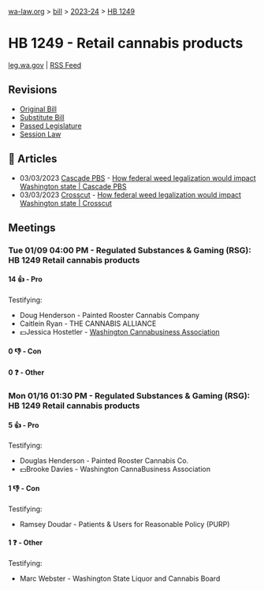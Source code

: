 [wa-law.org](/) > [bill](/bill/) > [2023-24](/bill/2023-24/) > [HB 1249](/bill/2023-24/hb/1249/)

# HB 1249 - Retail cannabis products
[leg.wa.gov](https://app.leg.wa.gov/billsummary?BillNumber=1249&Year=2023&Initiative=false) | [RSS Feed](./rss.xml)

## Revisions
* [Original Bill](1/)
* [Substitute Bill](S/)
* [Passed Legislature](S.PL/)
* [Session Law](S.SL/)

## 📰 Articles
* 03/03/2023 [Cascade PBS](/org/cascade_pbs/) - [How federal weed legalization would impact Washington state | Cascade PBS](https://www.cascadepbs.org/politics/2023/03/how-federal-weed-legalization-would-impact-washington-state/#:~:text=House%20Bill%201249)
* 03/03/2023 [Crosscut](/org/crosscut/) - [How federal weed legalization would impact Washington state | Crosscut](https://crosscut.com/politics/2023/03/how-federal-weed-legalization-would-impact-washington-state#:~:text=House%20Bill%201249)

## Meetings
### Tue 01/09 04:00 PM - Regulated Substances & Gaming (RSG): HB 1249 Retail cannabis products
#### 14 👍 - Pro
Testifying:
* Doug Henderson - Painted Rooster Cannabis Company
* Caitlein Ryan - THE CANNABIS ALLIANCE
* 💵Jessica Hostetler - [Washington Cannabusiness Association](/org/washington_cannabusiness_association/)

#### 0 👎 - Con

#### 0 ❓ - Other

### Mon 01/16 01:30 PM - Regulated Substances & Gaming (RSG): HB 1249 Retail cannabis products
#### 5 👍 - Pro
Testifying:
* Douglas Henderson - Painted Rooster Cannabis Co.
* 💵Brooke Davies - Washington CannaBusiness Association

#### 1 👎 - Con
Testifying:
* Ramsey Doudar - Patients & Users for Reasonable Policy (PURP)

#### 1 ❓ - Other
Testifying:
* Marc Webster - Washington State Liquor and Cannabis Board
